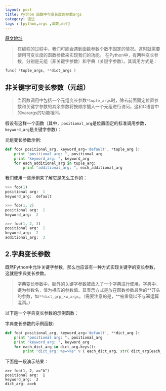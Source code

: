 ```yaml
---
layout: post
title: Python 函数中可变长度的参数args
category: 语法
tags : [python,args ,函数,def]
---
```


[原文地址](http://www.pythoner.com/4.html)

> 在编程的过程中，我们可能会遇到函数参数个数不固定的情况。这时就需要使用可变长度的函数参数来实现我们的功能。
在Python中，有两种变长参数，分别是元组（非关键字参数）和字典（关键字参数）。其调用方式是：

```py
func( *tuple_args, **dict_args )
```

非关键字可变长参数（元组）
---------

> 当函数调用中包括一个元组变长参数`*tuple_args`时，除去前面固定位置参数和关键字参数的其余参数将按顺序插入一个元组进行访问，这和C语言中的varargs的功能相同。

假设有这样一个函数（其中，`positional_arg`是位置固定的标准调用参数，`keyword_arg`是关键字参数）：

元组变长参数示例:

```py
def foo( positional_arg, keyword_arg='default', *tuple_arg ):
    print "positional arg: ", positional_arg
    print "keyword_arg: ", keyword_arg
    for each_additional_arg in tuple_arg:
        print "additional_arg: ", each_additional_arg
```

我们使用一些示例来了解它是怎么工作的：

```py
>>> foo(1)
positional arg:  1
keyword_arg:  default

>>> foo(1, 2)
positional arg:  1
keyword_arg:  2

>>> foo(1, 2, 3)
positional arg:  1
keyword_arg:  2
additional_arg:  3
```

2.字典变长参数
-----

既然Python中允许关键字参数，那么也应该有一种方式实现关键字的变长参数，这就是字典变长参数。

> 字典变长参数中，额外的关键字参数被放入了一个字典进行使用。字典中，键为参数名，值为相应的参数值。其表示方式是放在函数参数最后的**开头的参数，如`**dict_grp_kw_args`。（需要注意的是，**被重载以不与幂运算混淆。）

以下是一个字典变长参数的示例函数：

字典变长参数的示例函数:

```py
def foo( positional_arg, keyword_arg='default', **dict_arg ):
    print "positional arg: ", positional_arg
    print "keyword_arg: ", keyword_arg
    for each_dict_arg in dict_arg.keys():
        print "dict_arg: %s=>%s" % ( each_dict_arg, str( dict_arg[each_dict_arg] ) )
```

下面是一段演示结果：

```
>>> foo(1, 2, a="b")
positional arg:  1
keyword_arg:  2
dict_arg: a=>b
```